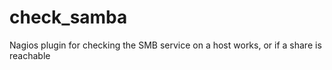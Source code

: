 # check_samba
Nagios plugin for checking the SMB service on a host works, or if a share is reachable
